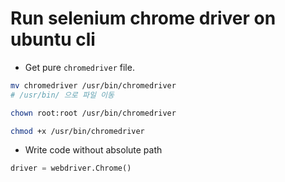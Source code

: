 # Run selenium chrome driver on ubuntu cli
* Get pure `chromedriver` file.
```bash
mv chromedriver /usr/bin/chromedriver
# /usr/bin/ 으로 파일 이동

chown root:root /usr/bin/chromedriver 

chmod +x /usr/bin/chromedriver
```
* Write code without absolute path
```python
driver = webdriver.Chrome()
```